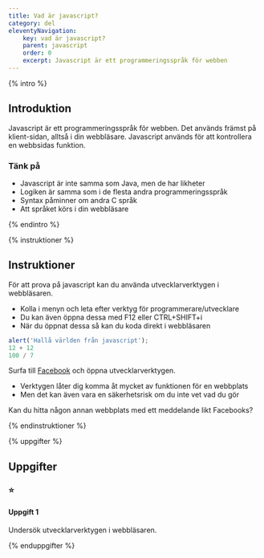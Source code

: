 ```yaml
---
title: Vad är javascript?
category: del
eleventyNavigation:
    key: vad är javascript?
    parent: javascript
    order: 0
    excerpt: Javascript är ett programmeringsspråk för webben
---
```


{% intro %}

## Introduktion
Javascript är ett programmeringsspråk för webben. Det används främst på klient-sidan, 
alltså i din webbläsare.
Javascript används för att kontrollera en webbsidas funktion.

### Tänk på
- Javascript är inte samma som Java, men de har likheter
- Logiken är samma som i de flesta andra programmeringsspråk
- Syntax påminner om andra C språk
- Att språket körs i din webbläsare

{% endintro %}

{% instruktioner %}

## Instruktioner
För att prova på javascript kan du använda utvecklarverktygen i webbläsaren.

 - Kolla i menyn och leta efter verktyg för programmerare/utvecklare
 - Du kan även öppna dessa med F12 eller CTRL+SHIFT+i
 - När du öppnat dessa så kan du koda direkt i webbläsaren

```javascript
alert('Hallå världen från javascript');
12 + 12
100 / 7
```

Surfa till [Facebook](https://sv-se.facebook.com/) och öppna utvecklarverktygen.

 - Verktygen låter dig komma åt mycket av funktionen för en webbplats
 - Men det kan även vara en säkerhetsrisk om du inte vet vad du gör

 Kan du hitta någon annan webbplats med ett meddelande likt Facebooks?

{% endinstruktioner %}

{% uppgifter %}

## Uppgifter
### ⭐
#### Uppgift 1

Undersök utvecklarverktygen i webbläsaren.

{% enduppgifter %}